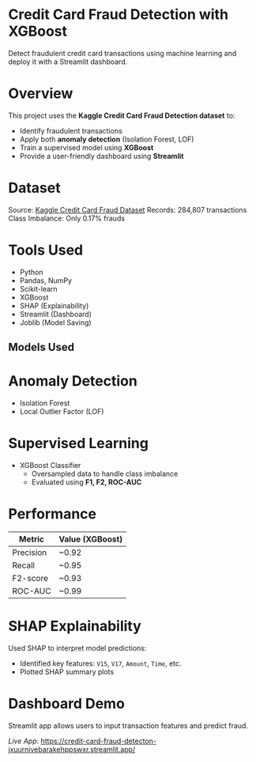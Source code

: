 # Credit Card Fraud Detection with XGBoost
Detect fraudulent credit card transactions using machine learning and deploy it with a Streamlit dashboard.

# Overview
This project uses the **Kaggle Credit Card Fraud Detection dataset** to:
- Identify fraudulent transactions
- Apply both **anomaly detection** (Isolation Forest, LOF)
- Train a supervised model using **XGBoost**
- Provide a user-friendly dashboard using **Streamlit**


# Dataset

Source: [Kaggle Credit Card Fraud Dataset](https://www.kaggle.com/datasets/mlg-ulb/creditcardfraud)
Records: 284,807 transactions
Class Imbalance: Only 0.17% frauds

# Tools Used
- Python
- Pandas, NumPy
- Scikit-learn
- XGBoost
- SHAP (Explainability)
- Streamlit (Dashboard)
- Joblib (Model Saving)

## Models Used

# Anomaly Detection
- Isolation Forest
- Local Outlier Factor (LOF)

# Supervised Learning
- XGBoost Classifier  
  - Oversampled data to handle class imbalance  
  - Evaluated using **F1, F2, ROC-AUC**

# Performance

| Metric         | Value (XGBoost) |
|----------------|----------------|
| Precision      | ~0.92          |
| Recall         | ~0.95          |
| F2-score       | ~0.93          |
| ROC-AUC        | ~0.99          |


# SHAP Explainability

Used SHAP to interpret model predictions:
- Identified key features: `V15`, `V17`, `Amount`, `Time`, etc.
- Plotted SHAP summary plots

# Dashboard Demo
Streamlit app allows users to input transaction features and predict fraud.

*Live App*: https://credit-card-fraud-detecton-jxuurnivebarakehppswxr.streamlit.app/


